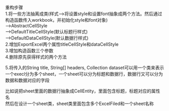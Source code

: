 重构步骤<br>
1.将一些方法抽离成类(样式-->将设置style和设置font抽象成两个方法。然后通过构造函数传入workbook，并初始化style和font对象) <br>
	-->AbstractCellStyle<br>
		-->DefaultTitleCellStyle(默认标题行样式)<br>
		-->DefaultDataCellStyle(默认数据行样式)<br>
2.增加ExportExcel两个属性titleCellStyle和dataCellStyle<br>
3.增加构造函数三个参数<br>
4.删除原先获得样式的两个方法<br>

5.将传入的String title, String[] headers, Collection<T> dataset可以用一个类来表示<br>
一个execl分为多个sheet，一个sheet可以分为标题和数据行，数据行又可以分为数据和数据对应的字段<br>

比如说把sheet里面的数据行抽象成CellEntity，里面包含标题，标题对应的属性名<br>
然后在设计一个sheet类，sheet类里面包含多个ExcelFiled和一个sheet名称
